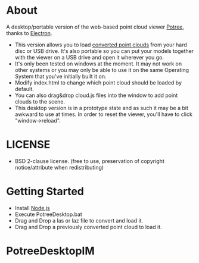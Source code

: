 

# About

A desktop/portable version of the web-based point cloud viewer [Potree](https://github.com/potree/potree), thanks to [Electron](https://electronjs.org/).

* This version allows you to load [converted point clouds](https://github.com/potree/PotreeConverter) from your hard disc or USB drive. It's also portable so you can put your models together with the viewer on a USB drive and open it wherever you go. 
* It's only been tested on windows at the moment. It may not work on other systems or you may only be able to use it on the same Operating System that you've initially built it on.
* Modify index.html to change which point cloud should be loaded by default.
* You can also drag&drop cloud.js files into the window to add point clouds to the scene.
* This desktop version is in a prototype state and as such it may be a bit awkward to use at times. 
In order to reset the viewer, you'll have to click "window->reload".

# LICENSE

* BSD 2-clause license. (free to use, preservation of copyright notice/attribute when redistributing)

# Getting Started

* Install [Node.js](https://nodejs.org/en/)
* Execute PotreeDesktop.bat
* Drag and Drop a las or laz file to convert and load it.
* Drag and Drop a previously converted point cloud to load it. 
# PotreeDesktopIM
